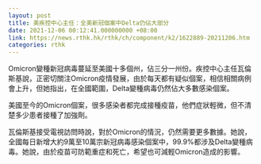 ```yaml
---
layout: post
title: 美疾控中心主任：全美新冠個案中Delta仍佔大部分
date: 2021-12-06 00:12:41.000000000 +08:00
link: https://news.rthk.hk/rthk/ch/component/k2/1622889-20211206.htm
categories: rthk
---
```


Omicron變種新冠病毒蔓延至美國十多個州，佔三分一州份。疾控中心主任瓦倫斯基說，正密切關注Omicron疫情發展，由於每天都有疑似個案，相信相關病例會上升，但她指出，在全國範圍，Delta變種病毒仍然佔大多數感染個案。

美國至今的Omicron個案，很多感染者都完成接種疫苗，他們症狀輕微，但不清楚多少患者接種了加強劑。

瓦倫斯基接受電視訪問時說，對於Omicron的情況，仍然需要更多數據。她說，全國每日新增大約9萬至10萬宗新冠病毒感染個案中，99.9%都涉及Delta變種病毒。她說，由於疫苗可防範重症和死亡，希望也可減輕Omicron造成的影響。
